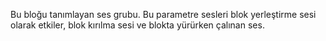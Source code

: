 Bu bloğu tanımlayan ses grubu. Bu parametre sesleri blok yerleştirme sesi olarak etkiler, blok kırılma sesi ve blokta yürürken çalınan ses.